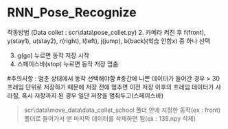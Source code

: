 # RNN_Pose_Recognize

작동방법 (Data collet : scr\data\pose_collet.py)
2. 카메라 켜진 후  f(front), y(stay1), u(stay2), r(right), l(left), j(jump), b(back)(학습 안함x) 중 하나 선택

3. g(go) 누르면 동작 저장 시작
4. 스페이스바(stop) 누르면 동작 저장 멈춤

#주의사항 : 멈춘 상태에서 동작 선택해야함
#중간에 나쁜 데이터가 들어간 경우 > 30프레임 단위로 저장하기 때문에 저장 전에 멈추면 이전 저장 이후의 프레임 데이터가 사라짐, 혹시 저장까지 된 경우 일단 저장을 멈춰두고(스페이스바) 
> scr\data\move_data\data_collet_school 폴더 안에 지정한 동작(ex : front) 폴더로 들어가서 맨 마지막 데이터를 삭제하면 됨(ex : 135.npy 삭제)
